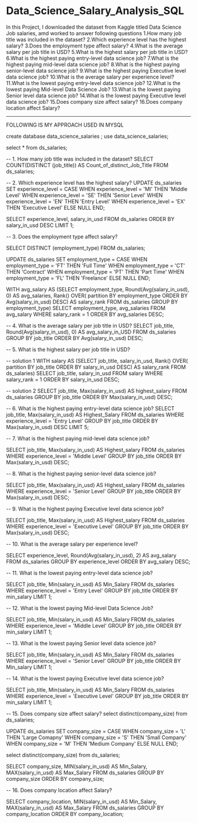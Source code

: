 # Data_Science_Salary_Analysis_SQL

In this Project, I downloaded the dataset from Kaggle titled Data Science Job salaries, amd worked to answer following questions
1.How many job title was included in the dataset?
2.Which experience level has the highest salary?
3.Does the employment type affect salary?
4.What is the average salary per job title in USD?
5.What is the highest salary per job title in USD?
6.What is the highest paying entry-level data science job?
7.What is the highest paying mid-level data science job?
8.What is the highest paying senior-level data science job?
9.What is the highest paying Executive level data science job?
10.What is the average salary per experience level?
11.What is the lowest paying entry-level data science job?
12.What is the lowest paying Mid-level Data Science Job?
13.What is the lowest paying Senior level data science job?
14.What is the lowest paying Executive level data science job?
15.Does company size affect salary?
16.Does company location affect Salary?

--------------------------------------------------------------------------------------------------------------------------------
FOLLOWING IS MY APPROACH USED IN MYSQL

create database data_science_salaries ;
use data_science_salaries;



select *
from ds_salaries;


-- 1. How many job title was included in the dataset?
SELECT 
    COUNT(DISTINCT (job_title)) AS Count_of_distinct_Job_Title
FROM
    ds_salaries;

-- 2. Which experience level has the highest salary?
UPDATE ds_salaries 
SET 
    experience_level = CASE
        WHEN experience_level = 'MI' THEN 'Middle Level'
        WHEN experience_level = 'SE' THEN 'Senior Level'
        WHEN experience_level = 'EN' THEN 'Entry Level'
        WHEN experience_level = 'EX' THEN 'Executive Level'
        ELSE NULL
    END;


SELECT 
    experience_level, salary_in_usd
FROM
    ds_salaries
ORDER BY salary_in_usd DESC
LIMIT 1;

-- 3. Does the employment type affect salary?

SELECT DISTINCT
    (employment_type)
FROM
    ds_salaries;

UPDATE ds_salaries 
SET 
    employment_type = CASE
        WHEN employment_type = 'FT' THEN 'Full Time'
        WHEN employment_type = 'CT' THEN 'Contract'
        WHEN employment_type = 'PT' THEN 'Part Time'
        WHEN employment_type = 'FL' THEN 'Freelance'
        ELSE NULL
    END;


WITH avg_salary
     AS (SELECT employment_type,
                Round(Avg(salary_in_usd), 0)          AS avg_salaries,
                Rank()
                  OVER(
                    partition BY employment_type
                    ORDER BY Avg(salary_in_usd) DESC) AS salary_rank
         FROM   ds_salaries
         GROUP  BY employment_type)
SELECT employment_type,
       avg_salaries
FROM   avg_salary
WHERE  salary_rank = 1
ORDER  BY avg_salaries DESC;

-- 4. What is the average salary per job title in USD?
SELECT job_title,
       Round(Avg(salary_in_usd), 0) AS avg_salary_in_USD
FROM   ds_salaries
GROUP  BY job_title
ORDER  BY Avg(salary_in_usd) DESC; 

-- 5. What is the highest salary per job title in USD?

-- solution 1
WITH salary
     AS (SELECT job_title,
                salary_in_usd,
                Rank()
                  OVER(
                    partition BY job_title
                    ORDER BY salary_in_usd DESC) AS salary_rank
         FROM   ds_salaries)
SELECT job_title,
       salary_in_usd
FROM   salary
WHERE  salary_rank = 1
ORDER  BY salary_in_usd DESC; 

-- solution 2
SELECT job_title,
       Max(salary_in_usd) AS highest_salary
FROM   ds_salaries
GROUP  BY job_title
ORDER  BY Max(salary_in_usd) DESC; 

-- 6. What is the highest paying entry-level data science job?
SELECT job_title,
       Max(salary_in_usd) AS Highest_Salary
FROM   ds_salaries
WHERE  experience_level = 'Entry Level'
GROUP  BY job_title
ORDER  BY Max(salary_in_usd) DESC
LIMIT  5; 

-- 7. What is the highest paying mid-level data science job?

SELECT job_title,
       Max(salary_in_usd) AS Highest_salary
FROM   ds_salaries
WHERE  experience_level = 'Middle Level'
GROUP  BY job_title
ORDER  BY Max(salary_in_usd) DESC; 

-- 8. What is the highest paying senior-level data science job?

SELECT job_title,
       Max(salary_in_usd) AS Highest_salary
FROM   ds_salaries
WHERE  experience_level = 'Senior Level'
GROUP  BY job_title
ORDER  BY Max(salary_in_usd) DESC; 

-- 9. What is the highest paying Executive level data science job?

SELECT job_title,
       Max(salary_in_usd) AS Highest_salary
FROM   ds_salaries
WHERE  experience_level = 'Executive Level'
GROUP  BY job_title
ORDER  BY Max(salary_in_usd) DESC; 

-- 10. What is the average salary per experience level?

SELECT experience_level,
       Round(Avg(salary_in_usd), 2) AS avg_salary
FROM   ds_salaries
GROUP  BY experience_level
ORDER  BY avg_salary DESC; 

-- 11. What is the lowest paying entry-level data science job?

SELECT job_title,
       Min(salary_in_usd) AS Min_Salary
FROM   ds_salaries
WHERE  experience_level = 'Entry Level'
GROUP  BY job_title
ORDER  BY min_salary
LIMIT  1; 

-- 12. What is the lowest paying Mid-level Data Science Job?

SELECT job_title,
       Min(salary_in_usd) AS Min_Salary
FROM   ds_salaries
WHERE  experience_level = 'Middle Level'
GROUP  BY job_title
ORDER  BY min_salary
LIMIT  1; 

-- 13. What is the lowest paying Senior level data science job?

SELECT job_title,
       Min(salary_in_usd) AS Min_Salary
FROM   ds_salaries
WHERE  experience_level = 'Senior Level'
GROUP  BY job_title
ORDER  BY Min_salary
LIMIT  1; 


-- 14. What is the lowest paying Executive level data science job?

SELECT job_title,
       Min(salary_in_usd) AS Min_Salary
FROM   ds_salaries
WHERE  experience_level = 'Executive Level'
GROUP  BY job_title
ORDER  BY min_salary
LIMIT  1; 

-- 15. Does company size affect salary?
select distinct(company_size)
from ds_salaries;

UPDATE ds_salaries 
SET 
    company_size = CASE
        WHEN company_size = 'L' THEN 'Large Comapny'
        WHEN company_size = 'S' THEN 'Small Company'
        WHEN company_size = 'M' THEN 'Medium Company'
        ELSE NULL
    END;

select distinct(company_size)
from ds_salaries;

SELECT 
    company_size,
    MIN(salary_in_usd) AS Min_Salary,
    MAX(salary_in_usd) AS Max_Salary
FROM
    ds_salaries
GROUP BY company_size
ORDER BY company_size;

-- 16. Does company location affect Salary?

SELECT 
    company_location,
    MIN(salary_in_usd) AS Min_Salary,
    MAX(salary_in_usd) AS Max_Salary
FROM
    ds_salaries
GROUP BY company_location
ORDER BY company_location;
